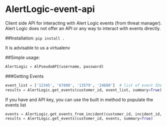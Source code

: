 # AlertLogic-event-api

Client side API for interacting with Alert Logic events (from threat manager). Alert Logic does not offer an API or any way to interact with events directly.

##Installation:
`pip install .`

It is advisable to us a virtualenv

##Simple usage:
```python
AlertLogic = AlPseudoAPI(username, password)
```

###Getting Events
```python
event_list = ['12345', '67890', '13579', '24680']  # list of event IDs
results = AlertLogic.get_events(customer_id, event_list, summary=True)
```

If you have and API key, you can use the built in method to populate the events list
```python
events = AlertLogic.get_events_from_incident(customer_id, incident_id, api_key)
results = AlertLogic.get_events(customer_id, events, summary=True)
```


